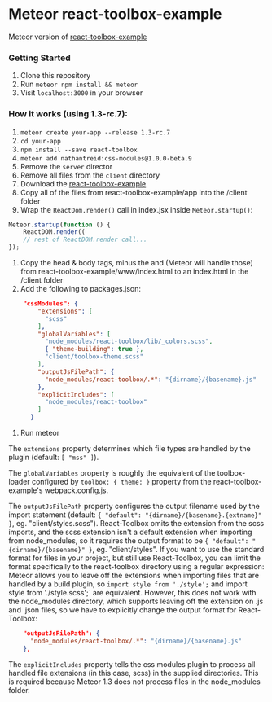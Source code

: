 # Meteor react-toolbox-example

Meteor version of [react-toolbox-example](https://github.com/react-toolbox/react-toolbox-example)

### Getting Started
1. Clone this repository
1. Run `meteor npm install && meteor`
1. Visit `localhost:3000` in your browser

### How it works (using 1.3-rc.7):
1. `meteor create your-app --release 1.3-rc.7`
1. `cd your-app`
1. `npm install --save react-toolbox`
1. `meteor add nathantreid:css-modules@1.0.0-beta.9`
1. Remove the `server` director
1. Remove all files from the `client` directory
1. Download the [react-toolbox-example](https://github.com/react-toolbox/react-toolbox-example) 
1. Copy all of the files from react-toolbox-example/app into the /client folder
1. Wrap the `ReactDom.render()` call in index.jsx inside `Meteor.startup()`:
``` js
Meteor.startup(function () {
    ReactDOM.render((
    // rest of ReactDOM.render call...
});
```

1. Copy the head & body tags, minus the <link rel="stylesheet" href="react-toolbox.css"> and <script src="react-toolbox.js"></script> (Meteor will handle those) from react-toolbox-example/www/index.html to an index.html in the /client folder
1. Add the following to packages.json:
``` json
    "cssModules": {
        "extensions": [
          "scss"
        ],
        "globalVariables": [
          "node_modules/react-toolbox/lib/_colors.scss",
          { "theme-building": true },
          "client/toolbox-theme.scss"
        ],
        "outputJsFilePath": {
          "node_modules/react-toolbox/.*": "{dirname}/{basename}.js"
        },
        "explicitIncludes": [
          "node_modules/react-toolbox"
        ]
      }
```
1. Run meteor

The `extensions` property determines which file types are handled by the plugin (default: `[ "mss" ]`).

The `globalVariables` property is roughly the equivalent of the toolbox-loader configured by `toolbox: { theme: }` property from the react-toolbox-example's webpack.config.js.

The `outputJsFilePath` property configures the output filename used by the import statement (default: `{ "default": "{dirname}/{basename}.{extname}" }`, eg. "client/styles.scss"). React-Toolbox omits the extension from the scss imports, and the scss extension isn't a default extension when importing from node_modules, so it requires the output format to be `{ "default": "{dirname}/{basename}" }`, eg. "client/styles". If you want to use the standard format for files in your project, but still use React-Toolbox, you can limit the format specifically to the react-toolbox directory using a regular expression: 
Meteor allows you to leave off the extensions when importing files that are handled by a build plugin, so `import style from './style';` and import style from './style.scss';` are equivalent.
However, this does not work with the node_modules directory, which supports leaving off the extension on .js and .json files, so we have to explicitly change the output format for React-Toolbox:
``` json
    "outputJsFilePath": {
      "node_modules/react-toolbox/.*": "{dirname}/{basename}.js"
    },
```    

The `explicitIncludes` property tells the css modules plugin to process all handled file extensions (in this case, scss) in the supplied directories. This is required because Meteor 1.3 does not process files in the node_modules folder.
